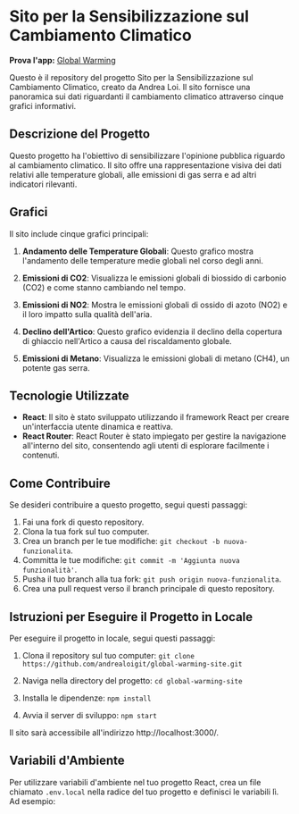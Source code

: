 # Sito per la Sensibilizzazione sul Cambiamento Climatico


**Prova l'app:** [Global Warming ](https://global-warming-andrealoi.netlify.app/)

Questo è il repository del progetto Sito per la Sensibilizzazione sul Cambiamento Climatico, creato da Andrea Loi. Il sito fornisce una panoramica sui dati riguardanti il cambiamento climatico attraverso cinque grafici informativi.

## Descrizione del Progetto

Questo progetto ha l'obiettivo di sensibilizzare l'opinione pubblica riguardo al cambiamento climatico. Il sito offre una rappresentazione visiva dei dati relativi alle temperature globali, alle emissioni di gas serra e ad altri indicatori rilevanti.

## Grafici

Il sito include cinque grafici principali:

1. **Andamento delle Temperature Globali**: Questo grafico mostra l'andamento delle temperature medie globali nel corso degli anni.

2. **Emissioni di CO2**: Visualizza le emissioni globali di biossido di carbonio (CO2) e come stanno cambiando nel tempo.

3. **Emissioni di NO2**: Mostra le emissioni globali di ossido di azoto (NO2) e il loro impatto sulla qualità dell'aria.

4. **Declino dell'Artico**: Questo grafico evidenzia il declino della copertura di ghiaccio nell'Artico a causa del riscaldamento globale.

5. **Emissioni di Metano**: Visualizza le emissioni globali di metano (CH4), un potente gas serra.

## Tecnologie Utilizzate

- **React**: Il sito è stato sviluppato utilizzando il framework React per creare un'interfaccia utente dinamica e reattiva.
- **React Router**: React Router è stato impiegato per gestire la navigazione all'interno del sito, consentendo agli utenti di esplorare facilmente i contenuti.

## Come Contribuire

Se desideri contribuire a questo progetto, segui questi passaggi:

1. Fai una fork di questo repository.
2. Clona la tua fork sul tuo computer.
3. Crea un branch per le tue modifiche: `git checkout -b nuova-funzionalita`.
4. Committa le tue modifiche: `git commit -m 'Aggiunta nuova funzionalità'`.
5. Pusha il tuo branch alla tua fork: `git push origin nuova-funzionalita`.
6. Crea una pull request verso il branch principale di questo repository.

## Istruzioni per Eseguire il Progetto in Locale

Per eseguire il progetto in locale, segui questi passaggi:

1. Clona il repository sul tuo computer: `git clone https://github.com/andrealoigit/global-warming-site.git`

2. Naviga nella directory del progetto: `cd global-warming-site`

3. Installa le dipendenze: `npm install`

4. Avvia il server di sviluppo: `npm start`

Il sito sarà accessibile all'indirizzo http://localhost:3000/.

## Variabili d'Ambiente

Per utilizzare variabili d'ambiente nel tuo progetto React, crea un file chiamato `.env.local` nella radice del tuo progetto e definisci le variabili lì. Ad esempio:


